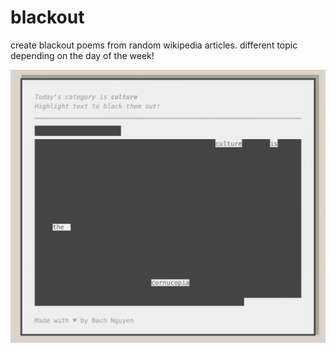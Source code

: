 # blackout
create blackout poems from random wikipedia articles. different topic depending on the day of the week!

![screenshot](screenshot.png)
